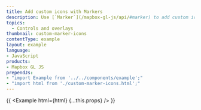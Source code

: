 ```yaml
---
title: Add custom icons with Markers
description: Use [`Marker`](/mapbox-gl-js/api/#marker) to add custom icons to your map.
topics:
  - Controls and overlays
thumbnail: custom-marker-icons
contentType: example
layout: example
language:
- JavaScript
products:
- Mapbox GL JS
prependJs:
- "import Example from '../../components/example';"
- "import html from './custom-marker-icons.html';"
---
```


{{ <Example html={html} {...this.props} /> }}
